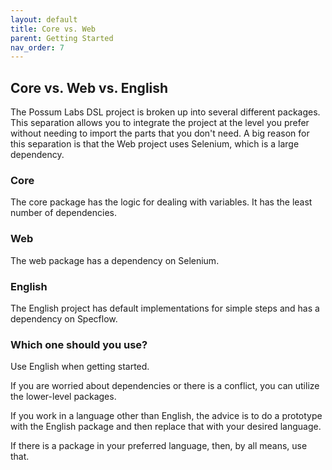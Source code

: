 ```yaml
---
layout: default
title: Core vs. Web
parent: Getting Started
nav_order: 7
---
```


## Core vs. Web vs. English

The Possum Labs DSL project is broken up into several different packages. This separation allows you to integrate the project at the level you prefer without needing to import the parts that you don't need. A big reason for this separation is that the Web project uses Selenium, which is a large dependency.

### Core

The core package has the logic for dealing with variables. It has the least number of dependencies.

### Web

The web package has a dependency on Selenium.

### English

The English project has default implementations for simple steps and has a dependency on Specflow. 

### Which one should you use?

Use English when getting started. 

If you are worried about dependencies or there is a conflict, you can utilize the lower-level packages.

If you work in a language other than English, the advice is to do a prototype with the English package and then replace that with your desired language.

If there is a package in your preferred language, then, by all means, use that.

<feedback>
